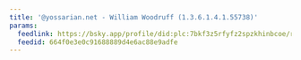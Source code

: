 ```yaml
---
title: '@yossarian.net - William Woodruff (1.3.6.1.4.1.55738)'
params:
  feedlink: https://bsky.app/profile/did:plc:7bkf3z5rfyfz2spzkhinbcoe/rss
  feedid: 664f0e3e0c91688889d4e6ac88e9adfe
---
```

